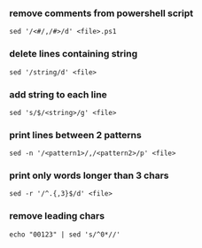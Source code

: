 ### remove comments from powershell script
```
sed '/<#/,/#>/d' <file>.ps1
```

### delete lines containing string
```
sed '/string/d' <file>
```

### add string to each line
```
sed 's/$/<string>/g' <file>
```

### print lines between 2 patterns
```
sed -n '/<pattern1>/,/<pattern2>/p' <file>
```

### print only words longer than 3 chars
```
sed -r '/^.{,3}$/d' <file>
```

### remove leading chars
```
echo "00123" | sed 's/^0*//'
```

